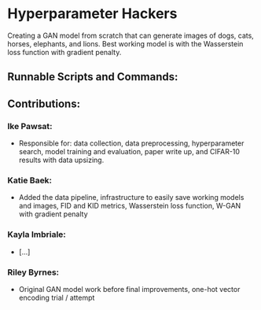 # Hyperparameter Hackers
Creating a GAN model from scratch that can generate images of dogs, cats, horses, elephants, and lions. Best working model is with the Wasserstein loss function with gradient penalty. 

## Runnable Scripts and Commands:

## Contributions:

### Ike Pawsat:
- Responsible for: data collection, data preprocessing, hyperparameter search, model training and evaluation, paper write up, and CIFAR-10 results with data upsizing.
### Katie Baek:
- Added the data pipeline, infrastructure to easily save working models and images, FID and KID metrics, Wasserstein loss function, W-GAN with gradient penalty
### Kayla Imbriale:
- [...]
### Riley Byrnes:
- Original GAN model work before final improvements, one-hot vector encoding trial / attempt
